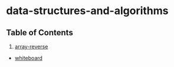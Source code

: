 # data-structures-and-algorithms

## Table of Contents

1. [array-reverse](../master/challenges/arrayReverse/array-reverse.js)
  - [whiteboard](../master/assets/array-reverse.jpg)
